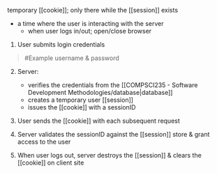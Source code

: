 temporary [[cookie]]; only there while the [[session]] exists
- a time where the user is interacting with the server
	- when user logs in/out; open/close browser

1. User submits login credentials
>	#Example 
>	username & password

2. Server:
	- verifies the credentials from the [[COMPSCI235 - Software Development Methodologies/database|database]]
	- creates a temporary user [[session]]
	- issues the [[cookie]] with a sessionID

3. User sends the [[cookie]] with each subsequent request
4. Server validates the sessionID against the [[session]] store & grant access to the user
5. When user logs out, server destroys the [[session]] & clears the [[cookie]] on client site